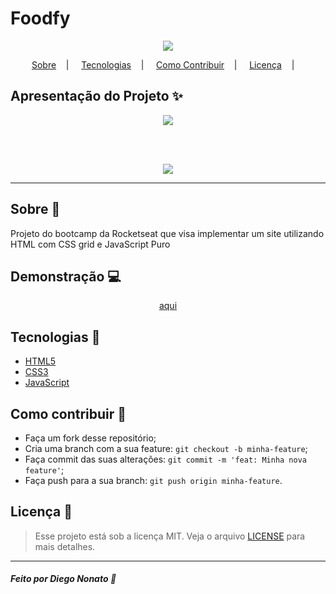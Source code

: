 <h1>Foodfy</h1>

<p align="center">
<image src="https://github.com/nonatodiego/foodfy/blob/master/assets/chef.png"/></br>
</p>

<p align="center">
<a href="#sobre-memo">Sobre</a>&nbsp;&nbsp;&nbsp; | &nbsp;&nbsp;&nbsp;
<a href="#tecnologias-rocket">Tecnologias</a>&nbsp;&nbsp;&nbsp; | &nbsp;&nbsp;&nbsp;
<a href="#como-contribuir-">Como Contribuir</a>&nbsp;&nbsp;&nbsp; | &nbsp;&nbsp;&nbsp;
<a href="#licença-scroll">Licença</a>&nbsp;&nbsp;&nbsp; | &nbsp;&nbsp;&nbsp;
</p>


## Apresentação do Projeto :sparkles:

<p align="center">
<image src="https://github.com/nonatodiego/foodfy/blob/master/layouts/mockup.png" />
</p>
<br><br>
<p align="center">
<image src="https://github.com/nonatodiego/foodfy/blob/master/layouts/foodfy-demo.gif" />
</p>

---

## Sobre :memo:

Projeto do bootcamp da Rocketseat que visa implementar um site utilizando HTML com CSS grid e JavaScript Puro

## Demonstração :computer:
<p align="center">
  <a href="https://diego-foodfy.netlify.app/">aqui</a>
</p>  

## Tecnologias :rocket:

- <a href="#">HTML5</a>
- <a href="#">CSS3</a>
- <a href="#">JavaScript</a>



## Como contribuir 🤔

- Faça um fork desse repositório;
- Cria uma branch com a sua feature: `git checkout -b minha-feature`;
- Faça commit das suas alterações: `git commit -m 'feat: Minha nova feature'`;
- Faça push para a sua branch: `git push origin minha-feature`.

## Licença :scroll:

> Esse projeto está sob a licença MIT. Veja o arquivo [LICENSE](LICENSE) para mais detalhes.

---

##### Feito por Diego Nonato :wave:
